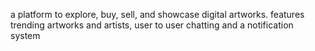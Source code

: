 
a platform to explore, buy, sell, and showcase digital artworks. features trending artworks and artists, user to user chatting and a notification system
